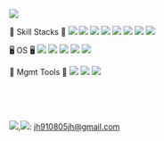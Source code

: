 

<!--
**Jiheebyun/Jiheebyun** is a ✨ _special_ ✨ repository because its `README.md` (this file) appears on your GitHub profile.

Here are some ideas to get you started:

- 🔭 I’m currently working on ...
- 🌱 I’m currently learning ...
- 👯 I’m looking to collaborate on ...
- 🤔 I’m looking for help with ...
- 💬 Ask me about ...
- 📫 How to reach me: ...
- 😄 Pronouns: ...
- ⚡ Fun fact: ...
-->
<img src="https://capsule-render.vercel.app/api?type=waving&color=auto&height=200&section=header&text=Jihee-Byun,Front-end-developer&fontSize=40" />


🔨 Skill Stacks 🔨 <img src="https://img.shields.io/badge/React-61DAFB?style=flat&logo=React&logoColor=10100F"/> <img src="https://img.shields.io/badge/Node.js-339933?style=flat&logo=Node.js&logoColor=10100F"/> <img src="https://img.shields.io/badge/Python-3776AB?style=flat&logo=Python&logoColor=10100F"/> <img src="https://img.shields.io/badge/JavaScript-F7DF1E?style=flat&logo=JavaScript&logoColor=10100F"/> <img src="https://img.shields.io/badge/HTML-E34F26?style=flat&logo=HTML5&logoColor=10100F"/> <img src="https://img.shields.io/badge/CSS3-1572B6?style=flat&logo=CSS3&logoColor=10100F"/> <img src="https://img.shields.io/badge/MySQL-4479A1?style=flat&logo=MySQL&logoColor=10100F"/> <img src="https://img.shields.io/badge/MongoDB-47A248?style=flat&logo=MongoDB&logoColor=10100F"/>


🖥️ OS 🖥️    <img src="https://img.shields.io/badge/Linux-FCC624?style=flat&logo=Linux&logoColor=10100F"/> <img src="https://img.shields.io/badge/Ubuntu-E95420?style=flat&logo=Ubuntu&logoColor=10100F"/> <img src="https://img.shields.io/badge/CentOS-262577?style=flat&logo=CentOS&logoColor=10100F"/> <img src="https://img.shields.io/badge/Windows-0078D6?style=flat&logo=Windows&logoColor=10100F"/> <img src="https://img.shields.io/badge/macOS-000000?style=flat&logo=macOS&logoColor=10100F"/>

🔑 Mgmt Tools 🔑   <img src="https://img.shields.io/badge/JiraSoftware-0052CC?style=flat&logo=Jira Software&logoColor=10100F"/> <img src="https://img.shields.io/badge/Bitbucket-0052CC?style=flat&logo=Bitbucket&logoColor=10100F"/> <img src="https://img.shields.io/badge/GitHub-181717?style=flat&logo=GitHub&logoColor=9BF0E1"/>



<br>
<br>
<br>


<a href="https://www.linkedin.com/in/jihee-byun-18b314186/" target="_blank"><img src="https://img.shields.io/badge/LinkedIn-0E0E0E?style=plastic&logo=appveyor&logo=#0A66C2&logoColor=FF9933"/></a>,<a href="jh910805jh@gmail.com"><img src="https://img.shields.io/badge/Gmail-EA4335?style=plastic&logo=appveyor&logo=Gmail&logoColor=FF9933"/></a>: jh910805jh@gmail.com 




